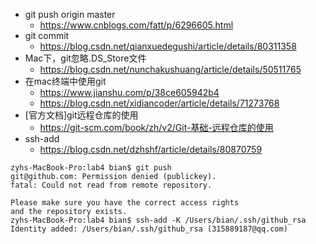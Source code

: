 * git push origin master
    *   https://www.cnblogs.com/fatt/p/6296605.html
* git commit   
    * https://blog.csdn.net/qianxuedegushi/article/details/80311358
* Mac下，git忽略.DS_Store文件
    * https://blog.csdn.net/nunchakushuang/article/details/50511765
* 在mac终端中使用git
    * https://www.jianshu.com/p/38ce605942b4
    * https://blog.csdn.net/xidiancoder/article/details/71273768
* [官方文档]git远程仓库的使用
    * https://git-scm.com/book/zh/v2/Git-基础-远程仓库的使用
* ssh-add
    * https://blog.csdn.net/dzhshf/article/details/80870759
```
zyhs-MacBook-Pro:lab4 bian$ git push
git@github.com: Permission denied (publickey).
fatal: Could not read from remote repository.

Please make sure you have the correct access rights
and the repository exists.
zyhs-MacBook-Pro:lab4 bian$ ssh-add -K /Users/bian/.ssh/github_rsa
Identity added: /Users/bian/.ssh/github_rsa (315889187@qq.com)
```
